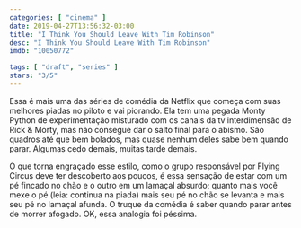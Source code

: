 ```yaml
---
categories: [ "cinema" ]
date: 2019-04-27T13:56:32-03:00
title: "I Think You Should Leave With Tim Robinson"
desc: "I Think You Should Leave With Tim Robinson"
imdb: "10050772"

tags: [ "draft", "series" ]
stars: "3/5"
---
```

Essa é mais uma das séries de comédia da Netflix que começa com suas melhores piadas no piloto e vai piorando. Ela tem uma pegada Monty Python de experimentação misturado com os canais da tv interdimensão de Rick & Morty, mas não consegue dar o salto final para o abismo. São quadros até que bem bolados, mas quase nenhum deles sabe bem quando parar. Algumas cedo demais, muitas tarde demais.

O que torna engraçado esse estilo, como o grupo responsável por Flying Circus deve ter descoberto aos poucos, é essa sensação de estar com um pé fincado no chão e o outro em um lamaçal absurdo; quanto mais você mexe o pé (leia: continua na piada) mais seu pé no chão se levanta e mais seu pé no lamaçal afunda. O truque da comédia é saber quando parar antes de morrer afogado. OK, essa analogia foi péssima.
